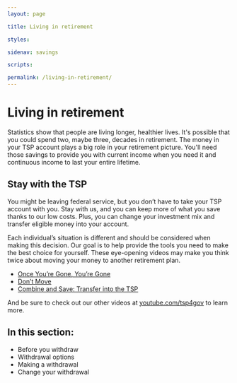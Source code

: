 ```yaml
---
layout: page

title: Living in retirement

styles:

sidenav: savings

scripts:

permalink: /living-in-retirement/
---
```


# Living in retirement

Statistics show that people are living longer, healthier lives. It's possible that you could spend two, maybe three, decades in retirement. The money in your TSP account plays a big role in your retirement picture. You'll need those savings to provide you with current income when you need it and continuous income to last your entire lifetime. 

## Stay with the TSP

You might be leaving federal service, but you don’t have to take your TSP account with you. Stay with us, and you can keep more of what you save thanks to our low costs. Plus, you can change your investment mix and transfer eligible money into your account. 

Each individual’s situation is different and should be considered when making this decision. Our goal is to help provide the tools you need to make the best choice for yourself. These eye-opening videos may make you think twice about moving your money to another retirement plan.

+ [Once You’re Gone, You’re Gone](https://youtu.be/xrH0l-HA58o) 
+ [Don’t Move](https://youtu.be/Tw-Djekceeo)
+ [Combine and Save: Transfer into the TSP](https://youtu.be/tfxC3moUEQ0)

And be sure to check out our other videos at [youtube.com/tsp4gov](youtube.com/tsp4gov) to learn more. 


## In this section:

+ Before you withdraw
+ Withdrawal options
+ Making a withdrawal
+ Change your withdrawal

<!-- CONTENT END -->
